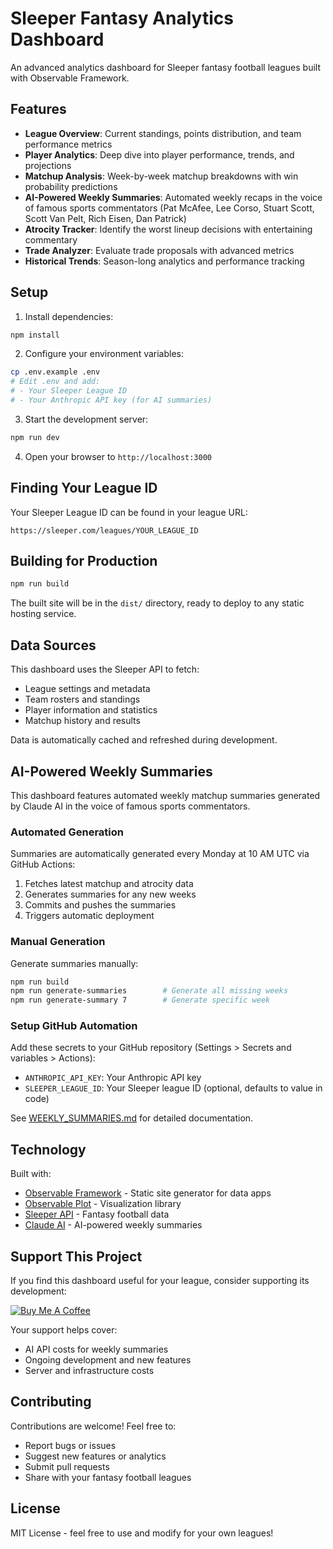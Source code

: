 # Sleeper Fantasy Analytics Dashboard

An advanced analytics dashboard for Sleeper fantasy football leagues built with Observable Framework.

## Features

- **League Overview**: Current standings, points distribution, and team performance metrics
- **Player Analytics**: Deep dive into player performance, trends, and projections
- **Matchup Analysis**: Week-by-week matchup breakdowns with win probability predictions
- **AI-Powered Weekly Summaries**: Automated weekly recaps in the voice of famous sports commentators (Pat McAfee, Lee Corso, Stuart Scott, Scott Van Pelt, Rich Eisen, Dan Patrick)
- **Atrocity Tracker**: Identify the worst lineup decisions with entertaining commentary
- **Trade Analyzer**: Evaluate trade proposals with advanced metrics
- **Historical Trends**: Season-long analytics and performance tracking

## Setup

1. Install dependencies:
```bash
npm install
```

2. Configure your environment variables:
```bash
cp .env.example .env
# Edit .env and add:
# - Your Sleeper League ID
# - Your Anthropic API key (for AI summaries)
```

3. Start the development server:
```bash
npm run dev
```

4. Open your browser to `http://localhost:3000`

## Finding Your League ID

Your Sleeper League ID can be found in your league URL:
```
https://sleeper.com/leagues/YOUR_LEAGUE_ID
```

## Building for Production

```bash
npm run build
```

The built site will be in the `dist/` directory, ready to deploy to any static hosting service.

## Data Sources

This dashboard uses the Sleeper API to fetch:
- League settings and metadata
- Team rosters and standings
- Player information and statistics
- Matchup history and results

Data is automatically cached and refreshed during development.

## AI-Powered Weekly Summaries

This dashboard features automated weekly matchup summaries generated by Claude AI in the voice of famous sports commentators.

### Automated Generation

Summaries are automatically generated every Monday at 10 AM UTC via GitHub Actions:
1. Fetches latest matchup and atrocity data
2. Generates summaries for any new weeks
3. Commits and pushes the summaries
4. Triggers automatic deployment

### Manual Generation

Generate summaries manually:
```bash
npm run build
npm run generate-summaries        # Generate all missing weeks
npm run generate-summary 7        # Generate specific week
```

### Setup GitHub Automation

Add these secrets to your GitHub repository (Settings > Secrets and variables > Actions):
- `ANTHROPIC_API_KEY`: Your Anthropic API key
- `SLEEPER_LEAGUE_ID`: Your Sleeper league ID (optional, defaults to value in code)

See [WEEKLY_SUMMARIES.md](WEEKLY_SUMMARIES.md) for detailed documentation.

## Technology

Built with:
- [Observable Framework](https://observablehq.com/framework/) - Static site generator for data apps
- [Observable Plot](https://observablehq.com/plot/) - Visualization library
- [Sleeper API](https://docs.sleeper.com/) - Fantasy football data
- [Claude AI](https://www.anthropic.com/claude) - AI-powered weekly summaries

## Support This Project

If you find this dashboard useful for your league, consider supporting its development:

[![Buy Me A Coffee](https://cdn.buymeacoffee.com/buttons/v2/default-yellow.png)](https://buymeacoffee.com/waaronmorris)

Your support helps cover:
- AI API costs for weekly summaries
- Ongoing development and new features
- Server and infrastructure costs

## Contributing

Contributions are welcome! Feel free to:
- Report bugs or issues
- Suggest new features or analytics
- Submit pull requests
- Share with your fantasy football leagues

## License

MIT License - feel free to use and modify for your own leagues!
